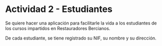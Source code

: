 # Actividad 2 - Estudiantes

Se quiere hacer una aplicación para facilitarle la vida a los estudiantes de los cursos impartidos en Restauradores Bercianos.

De cada estudiante, se tiene registrado su NIF, su nombre y su dirección. 